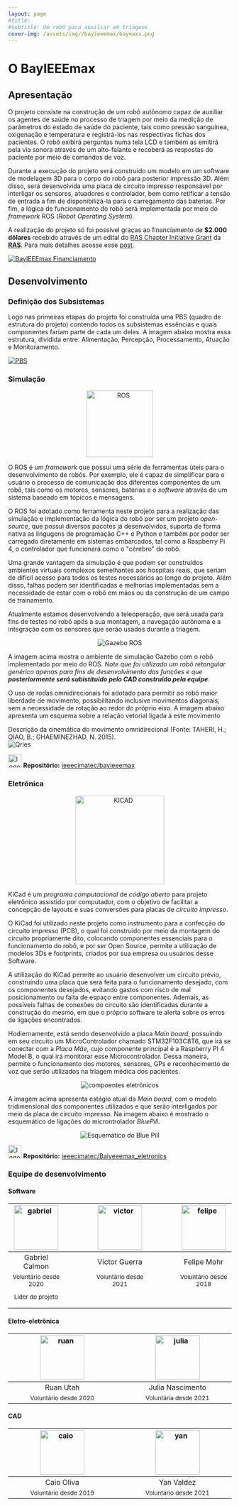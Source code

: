 ```yaml
---
layout: page
#title: 
#subtitle: Um robô para auxiliar em triagens
cover-img: /assets/img//bayieeemax/baymaxx.png
---
```

# O BayIEEEmax

## Apresentação
O projeto consiste na construção de um robô autônomo capaz de auxiliar os agentes de saúde no processo de triagem por meio da medição de parâmetros do estado de saúde do paciente, tais como pressão sanguínea, oxigenação e temperatura e registrá-los nas respectivas fichas dos pacientes. O robô exibirá perguntas numa tela LCD e também as emitirá pela via sonora através de um alto-falante e receberá as respostas do paciente por meio de comandos de voz.

Durante a execução do projeto será construído um modelo em um software de modelagem 3D para o corpo do robô para posterior impressão 3D. Além disso, será desenvolvida uma placa de circuito impresso responsável por interligar os sensores, atuadores e controlador, bem como retificar a tensão de entrada a fim de disponibilizá-la para o carregamento das baterias. Por fim, a lógica de funcionamento do robô será implementada por meio do *framework* ROS (*Robot Operating System*).

A realização do projeto só foi possível graças ao financiamento de **$2.000 dólares** recebido através de um edital do [RAS Chapter Initiative Grant](https://www.ieee-ras.org/chapters/support-for-chapters) da [**RAS**](https://www.ieee-ras.org/). Para mais detalhes acesse esse [post](https://ieeecimatec.github.io/bayieeemax-financiamento/).

<a href="https://ieeecimatec.github.io/bayieeemax-financiamento/"><img src="/assets/img/bayieeemax/baymax_premio.png" alt="BayIEEEmax Financiamento"></a>

## Desenvolvimento

### Definição dos Subsistemas

Logo nas primeiras etapas do projeto foi construída uma PBS (quadro de estrutura do projeto) contendo todos os subsistemas essências e quais componentes fariam parte de cada um deles. A imagem abaixo mostra essa estrutura, dividida entre: Alimentação, Percepção, Processamento, Atuação e Monitoramento.

<a href="https://ieeecimatec.github.io/bayieeemax-financiamento/"><img src="/assets/img/bayieeemax/baymax_pbl.jpeg" alt="PBS"></a>
### Simulação

<p style="text-align: center;"> <img src="/assets/img/bayieeemax/baymax_ros.jpg" alt="ROS" width="150"/> </p>

O ROS é um *framework* que possui uma série de ferramentas úteis para o desenvolvimento de robôs. Por exemplo, ele é capaz de simplificar para o usuário o processo de comunicação dos diferentes componentes de um robô, tais como os motores, sensores, baterias e o *software* através de um sistema baseado em tópicos e mensagens. 

O ROS foi adotado como ferramenta neste projeto para a realização das simulação e implementação da lógica do robô por ser um projeto *open-source*, que possui diversos pacotes já desenvolvidos, suporta de forma nativa as lingugens de programação C++ e Python e também por poder ser carregado diretamente em sistemas embarcados, tal como a Raspberry Pi 4, o controlador que funcionará como o "cérebro" do robô.

Uma grande vantagem da simulação é que podem ser construídos ambientes virtuais complexos semelhantes aos hospitais reais, que seriam de difícil acesso para todos os testes necessários ao longo do projeto. Além disso, falhas podem ser identificadas  e melhorias implementadas sem a necessidade de estar com o robô em mãos ou da construção de um campo de trainamento.

Atualmente estamos desenvolvendo a teleoperação, que será usada para fins de testes no robô após a sua montagem, a navegação autônoma e a integração com os sensores que serão usados durante a triagem.

<p style="text-align: center;"> <img src="/assets/img/bayieeemax/baymax_ros_gazebo.png" alt="Gazebo ROS"/> </p>

A imagem acima mostra o ambiente de simulação Gazebo com o robô implementado por meio do ROS. *Note que foi utilizado um robô retangular genérico apenas para fins de desenvolvimento das funções e que **posteriormente será subistituído pelo CAD construído pela equipe***.

O uso de rodas omnidirecionais foi adotado para permitir ao robô maior liberdade de movimento, possibilitando inclusive movimentos diagonais, sem a necessidade de rotação ao redor do próprio eixo. A imagem abaixo apresenta um esquema sobre a relação vetorial ligada à este movimento

   <body>
      Descrição da cinemática do movimento omnidirecional (Fonte: TAHERI, H.; QIAO, B.; GHAEMINEZHAD, N. 2015).<br>
      <a>
         <img alt="Qries" src="/assets/img/bayieeemax/baymax_ros_omni_kinematic.png">
      </a>
   </body>



<img width="30" src="{{ 'assets/img/github-logo.png' | relative_url }}" alt="logo github"/> **Repositório:** [ieeecimatec/bayieeemax](https://github.com/ieeecimatec/bayieeemax)

### Eletrônica

<p style="text-align: center;"> <img src="/assets/img/bayieeemax/baymax_kicad.png" alt="KICAD" width="200"/> </p>

KiCad é um *programa computacional* de *código aberto* para projeto eletrônico assistido por computador, com o objetivo de facilitar a concepção de layouts e suas conversões para placas de *circuito impresso*.

O KiCad foi utilizado neste projeto como instrumento para a confecção do circuito impresso (PCB), o qual foi construído por meio da montagem do circuito propriamente dito, colocando componentes essenciais para o funcionamento do robô, e por ser Open Source, permite a utilização de modelos 3Ds e footprints, criados por sua empresa ou usuários desse Software.

A utilização do KiCad permite ao usuário desenvolver um circuito prévio, construindo uma placa que será feita para o funcionamento desejado, com os componentes desejados, evitando gastos com risco de mal posicionamento ou falta de espaço entre componentes. Ademais, as possíveis falhas de conexões do circuito são identificadas durante a construção do mesmo, em que o próprio software te alerta sobre os erros de ligações encontrados.

Hodiernamente, está sendo desenvolvido a placa *Main board*, possuindo em seu circuito um MicroControlador chamado STM32F103C8T6, que irá se conectar com a *Placa Mãe*, cujo componente principal é a Raspberry PI 4 Model B, o qual irá monitorar esse Microcontrolador. Dessa maneira, permite o funcionamento dos motores, sensores, GPs e reconhecimento de voz que serão utilizados na triagem médica dos pacientes.

<p style="text-align: center;"> <img src="/assets/img/bayieeemax/baymax_componentes.jpeg" alt="compoentes eletrônicos"/> </p>

A imagem acima apresenta estágio atual da *Main board*, com o modelo tridimensional dos componentes utilizados e que serão interligados por meio da placa de circuito impresso. Na imagem abaixo é mostrado o esquemático de ligações do microntrolador *BluePill*.

<p style="text-align: center;"> <img src="/assets/img/bayieeemax/baymax_esq_bluepill.png" alt="Esquemático do Blue Pill"/> </p>

<img width="30" src="{{ 'assets/img/github-logo.png' | relative_url }}" alt="logo github"/> **Repositório:** [ieeecimatec/Baiyeeemax_eletronics](https://github.com/ieeecimatec/Baiyeeemax_eletronics)

### Equipe de desenvolvimento
#### Software
<div class="row">
  <div class=" col-xl-auto offset-xl-0 col-lg-4 offset-lg-0">
    <div class="mobile-side-scroller">
      <table class="table-borderless highlight">
        <thead>
          <tr>
            <th><center><img src="{{ 'assets/img/voluntarios/gabriel_calmon.png' | relative_url }}" width="100" alt="gabriel" class="img-fluid rounded-circle" /></center></th>
            <th></th>
            <th><center><img src="{{ 'assets/img/voluntarios/victor_guerra.jpeg' | relative_url }}" width="100" alt="victor" class="img-fluid rounded-circle"/></center></th>
            <th></th>
            <th><center><img src="{{ 'assets/img/voluntarios/felipe_mohr.png' | relative_url }}" width="100" alt="felipe" class="img-fluid rounded-circle" /></center></th>
          </tr>
        </thead>
        <tbody>
          <tr class="font-weight-bolder" style="text-align: center margin-top: 0">
            <td width="25%"><center>Gabriel Calmon</center></td>
            <td></td>
            <td width="25%"><center>Victor Guerra</center></td>
            <td></td>
            <td width="25%"><center>Felipe Mohr</center></td>
          </tr>
          <tr style="text-align: center" >
            <td style="vertical-align: top"><small><center>Voluntário desde 2020 <p/> Líder do projeto</center></small></td>
            <td></td>
            <td style="vertical-align: top"><small><center>Voluntário desde 2021</center></small></td>
            <td></td>
            <td style="vertical-align: top"><small><center>Voluntário desde 2018</center></small></td>
          </tr>
        </tbody>
      </table>
    </div>
  </div>
</div>

#### Eletro-eletrônica
<div class="row">
  <div class=" col-xl-auto offset-xl-0 col-lg-4 offset-lg-0">
    <div class="mobile-side-scroller">
      <table class="table-borderless highlight">
        <thead>
          <tr>
            <th><center><img src="{{ 'assets/img/voluntarios/ruan_utah.png' | relative_url }}" width="100" alt="ruan" class="img-fluid rounded-circle" /></center></th>
            <th></th>
            <th><center><img src="{{ 'assets/img/voluntarios/julia_nascimento.png' | relative_url }}" width="100" alt="julia" class="img-fluid rounded-circle"/></center></th>
          </tr>
        </thead>
        <tbody>
          <tr class="font-weight-bolder" style="text-align: center margin-top: 0">
            <td width="50%"><center>Ruan Utah</center></td>
            <td></td>
            <td width="50%"><center>Julia Nascimento</center></td>
          </tr>
          <tr style="text-align: center" >
            <td style="vertical-align: top"><small><center>Voluntário desde 2020</center></small></td>
            <td></td>
            <td style="vertical-align: top"><small><center>Voluntária desde 2021</center></small></td>
          </tr>
        </tbody>
      </table>
    </div>
  </div>
</div>

#### CAD
<div class="row">
  <div class=" col-xl-auto offset-xl-0 col-lg-4 offset-lg-0">
    <div class="mobile-side-scroller">
      <table class="table-borderless highlight">
        <thead>
          <tr>
            <th><center><img src="{{ 'assets/img/voluntarios/caio_oliva.png' | relative_url }}" width="100" alt="caio" class="img-fluid rounded-circle" /></center></th>
            <th></th>
            <th><center><img src="{{ 'assets/img/voluntarios/yan_valdez.png' | relative_url }}" width="100" alt="yan" class="img-fluid rounded-circle"/></center></th>
          </tr>
        </thead>
        <tbody>
          <tr class="font-weight-bolder" style="text-align: center margin-top: 0">
            <td width="50%"><center>Caio Oliva</center></td>
            <td></td>
            <td width="50%"><center>Yan Valdez</center></td>
          </tr>
          <tr style="text-align: center" >
            <td style="vertical-align: top"><small><center>Voluntário desde 2019</center></small></td>
            <td></td>
            <td style="vertical-align: top"><small><center>Voluntário desde 2021</center></small></td>
          </tr>
        </tbody>
      </table>
    </div>
  </div>
</div>
